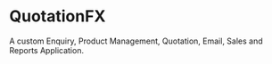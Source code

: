 QuotationFX
===========
A custom Enquiry, Product Management, Quotation, Email, Sales and Reports Application.
